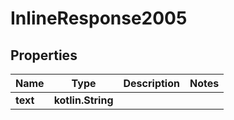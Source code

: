 
# InlineResponse2005

## Properties
Name | Type | Description | Notes
------------ | ------------- | ------------- | -------------
**text** | **kotlin.String** |  | 



